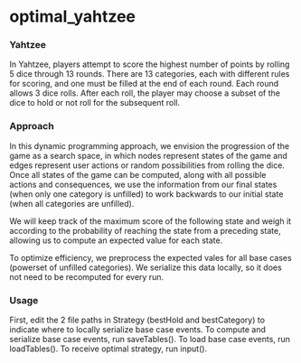 # optimal_yahtzee

### Yahtzee

In Yahtzee, players attempt to score the highest number of points by rolling 5 dice through 13 rounds. There are 13 categories, each with different rules for scoring, and one must be filled at the end of each round. Each round allows 3 dice rolls. After each roll, the player may choose a subset of the dice to hold or not roll for the subsequent roll.

### Approach

In this dynamic programming approach, we envision the progression of the game as a search space, in which nodes represent states of the game and edges represent user actions or random possibilities from rolling the dice. Once all states of the game can be computed, along with all possible actions and consequences, we use the information from our final states (when only one category is unfilled) to work backwards to our initial state (when all categories are unfilled).

We will keep track of the maximum score of the following state and weigh it according to the probability of reaching the state from a preceding state, allowing us to compute an expected value for each state.

To optimize efficiency, we preprocess the expected vales for all base cases (powerset of unfilled categories). We serialize this data locally, so it does not need to be recomputed for every run.

### Usage

First, edit the 2 file paths in Strategy (bestHold and bestCategory) to indicate where to locally serialize base case events.
To compute and serialize base case events, run saveTables().
To load base case events, run loadTables().
To receive optimal strategy, run input().